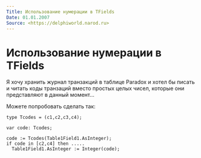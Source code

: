 ```yaml
---
Title: Использование нумерации в TFields
Date: 01.01.2007
Source: <https://delphiworld.narod.ru>
---
```



Использование нумерации в TFields
=================================

Я хочу хранить журнал транзакций в таблице Paradox и хотел бы писать и
читать коды транзаций вместо простых целых чисел, которые они
представляют в данный момент...

Можете попробовать сделать так:

    type Tcodes = (c1,c2,c3,c4);
     
    var code: Tcodes;
     
    code := Tcodes(Table1Field1.AsInteger);
    if code in [c2,c4] then .....
      Table1Field1.AsInteger := Integer(code);

